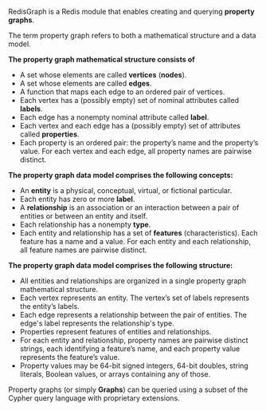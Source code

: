 RedisGraph is a Redis module that enables creating and querying **property graphs**.

The term property graph refers to both a mathematical structure and a data model.

**The property graph mathematical structure consists of**
* A set whose elements are called **vertices** (**nodes**).
* A set whose elements are called **edges**.
* A function that maps each edge to an ordered pair of vertices.
* Each vertex has a (possibly empty) set of nominal attributes called **labels**.
* Each edge has a nonempty nominal attribute called **label**.
* Each vertex and each edge has a (possibly empty) set of attributes called **properties**.
* Each property is an ordered pair: the property’s name and the property’s value. For each vertex and each edge, all property names are pairwise distinct.

**The property graph data model comprises the following concepts:**
* An **entity** is a physical, conceptual, virtual, or fictional particular.
* Each entity has zero or more **label**.
* A **relationship** is an association or an interaction between a pair of entities or between an entity and itself.
* Each relationship has a nonempty **type**.
* Each entity and relationship has a set of **features** (characteristics). Each feature has a name and a value. For each entity and each relationship, all feature names are pairwise distinct.

**The property graph data model comprises the following structure:**
* All entities and relationships are organized in a single property graph mathematical structure.
* Each vertex represents an entity. The vertex’s set of labels represents the entity’s labels.
* Each edge represents a relationship between the pair of entities. The edge's label represents the relationship's type.
* Properties represent features of entities and relationships. 
* For each entity and relationship, property names are pairwise distinct strings, each identifying a feature’s name, and each property value represents the feature’s value.
* Property values may be 64-bit signed integers, 64-bit doubles, string literals, Boolean values, or arrays containing any of those.

Property graphs (or simply **Graphs**) can be queried using a subset of the Cypher query language with proprietary extensions.
